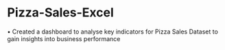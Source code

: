 # Pizza-Sales-Excel

•	Created a dashboard to analyse key indicators for Pizza Sales Dataset to gain insights into business performance 
